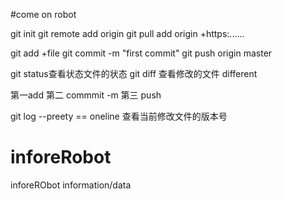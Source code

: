 #come on robot

git init 
git remote add origin
git pull add origin  +https:......

git add +file
git commit -m "first commit"
git push origin master

git status查看状态文件的状态
git diff 查看修改的文件  different

第一add  第二 commmit -m  第三 push  

git log --preety == oneline 查看当前修改文件的版本号


# inforeRobot
inforeRObot information/data

